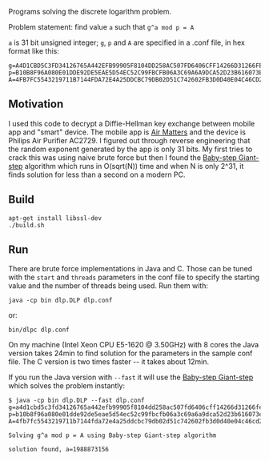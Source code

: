 Programs solving the discrete logarithm problem.

Problem statement: find value `a` such that `g^a mod p = A`

`a` is 31 bit unsigned integer; `g`, `p` and `A` are specified in a .conf file, in hex format like this:

    g=A4D1CBD5C3FD34126765A442EFB99905F8104DD258AC507FD6406CFF14266D31266FEA1E5C41564B777E690F5504F213160217B4B01B886A5E91547F9E2749F4D7FBD7D3B9A92EE1909D0D2263F80A76A6A24C087A091F531DBF0A0169B6A28AD662A4D18E73AFA32D779D5918D08BC8858F4DCEF97C2A24855E6EEB22B3B2E5
    p=B10B8F96A080E01DDE92DE5EAE5D54EC52C99FBCFB06A3C69A6A9DCA52D23B616073E28675A23D189838EF1E2EE652C013ECB4AEA906112324975C3CD49B83BFACCBDD7D90C4BD7098488E9C219A73724EFFD6FAE5644738FAA31A4FF55BCCC0A151AF5F0DC8B4BD45BF37DF365C1A65E68CFDA76D4DA708DF1FB2BC2E4A4371
    A=4FB7FC5543219711B7144FDA72E4A25DDCBC79DB02D51C742602FB3D0D40E04C46CD22EC33B43DBEB5C05217A9135904DD8B7915335C9337D6CF07464E6E4D762B2C8B3A2F84313D0014C74D4EFE1FB00147B3D8498A755D6E2E6729A13B0F086BFEAB83E37B6401FEA9884AC1E493D7F91A065CD25E22EE5A66433F8C308DED

Motivation
---
I used this code to decrypt a Diffie-Hellman key exchange between mobile app and "smart" device.
The mobile app is [Air Matters][1] and the device is Philips Air Purifier AC2729. I figured out
through reverse engineering that the random exponent generated by the app is only 31 bits. My
first tries to crack this was using naive brute force but then I found the [Baby-step Giant-step][2]
algorithm which runs in O(sqrt(N)) time and when N is only 2^31, it finds solution for less than
a second on a modern PC.

Build
---

    apt-get install libssl-dev
    ./build.sh
    
Run
---
There are brute force implementations in Java and C. Those can be tuned with the `start` and
`threads` parameters in the conf file to specify the starting value and the number of threads
being used. Run them with:

    java -cp bin dlp.DLP dlp.conf
 
or:

    bin/dlpc dlp.conf

On my machine (Intel Xeon CPU E5-1620 @ 3.50GHz) with 8 cores the Java version takes 24min to
find solution for the parameters in the sample conf file. The C version is two times faster --
it takes about 12min.

If you run the Java version with `--fast` it will use the [Baby-step Giant-step][2] which
solves the problem instantly:

    $ java -cp bin dlp.DLP --fast dlp.conf
    g=a4d1cbd5c3fd34126765a442efb99905f8104dd258ac507fd6406cff14266d31266fea1e5c41564b777e690f5504f213160217b4b01b886a5e91547f9e2749f4d7fbd7d3b9a92ee1909d0d2263f80a76a6a24c087a091f531dbf0a0169b6a28ad662a4d18e73afa32d779d5918d08bc8858f4dcef97c2a24855e6eeb22b3b2e5
    p=b10b8f96a080e01dde92de5eae5d54ec52c99fbcfb06a3c69a6a9dca52d23b616073e28675a23d189838ef1e2ee652c013ecb4aea906112324975c3cd49b83bfaccbdd7d90c4bd7098488e9c219a73724effd6fae5644738faa31a4ff55bccc0a151af5f0dc8b4bd45bf37df365c1a65e68cfda76d4da708df1fb2bc2e4a4371
    A=4fb7fc5543219711b7144fda72e4a25ddcbc79db02d51c742602fb3d0d40e04c46cd22ec33b43dbeb5c05217a9135904dd8b7915335c9337d6cf07464e6e4d762b2c8b3a2f84313d0014c74d4efe1fb00147b3d8498a755d6e2e6729a13b0f086bfeab83e37b6401fea9884ac1e493d7f91a065cd25e22ee5a66433f8c308ded

    Solving g^a mod p = A using Baby-step Giant-step algorithm

    solution found, a=1988873156


[1]: https://play.google.com/store/apps/details?id=com.freshideas.airindex
[2]: https://en.wikipedia.org/wiki/Baby-step_giant-step
